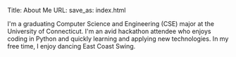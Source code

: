 Title: About Me
URL: 
save_as: index.html

I'm a graduating Computer Science and Engineering (CSE) major
at the University of Connecticut.  I'm an avid hackathon attendee
who enjoys coding in Python and quickly learning and applying new
technologies.  In my free time, I enjoy dancing East Coast Swing.
